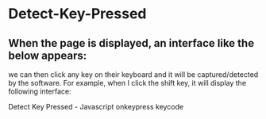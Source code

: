 # Detect-Key-Pressed

## When the page is displayed, an interface like the below appears:

we can then click any key on their keyboard and it will be captured/detected by the software.
For example, when I click the shift key, it will display the following interface:

Detect Key Pressed - Javascript onkeypress keycode


